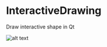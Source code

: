 # InteractiveDrawing
Draw interactive shape in Qt

![alt text](https://github.com/ehsan-mosadeq/InteractiveDrawing/blob/master/ScreenShot.png?raw=true)
